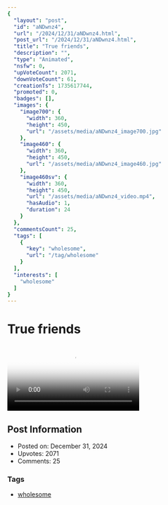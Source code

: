 ```yaml
---
{
  "layout": "post",
  "id": "aNDwnz4",
  "url": "/2024/12/31/aNDwnz4.html",
  "post_url": "/2024/12/31/aNDwnz4.html",
  "title": "True friends",
  "description": "",
  "type": "Animated",
  "nsfw": 0,
  "upVoteCount": 2071,
  "downVoteCount": 61,
  "creationTs": 1735617744,
  "promoted": 0,
  "badges": [],
  "images": {
    "image700": {
      "width": 360,
      "height": 450,
      "url": "/assets/media/aNDwnz4_image700.jpg"
    },
    "image460": {
      "width": 360,
      "height": 450,
      "url": "/assets/media/aNDwnz4_image460.jpg"
    },
    "image460sv": {
      "width": 360,
      "height": 450,
      "url": "/assets/media/aNDwnz4_video.mp4",
      "hasAudio": 1,
      "duration": 24
    }
  },
  "commentsCount": 25,
  "tags": [
    {
      "key": "wholesome",
      "url": "/tag/wholesome"
    }
  ],
  "interests": [
    "wholesome"
  ]
}
---
```


# True friends

<video controls playsinline loop poster="/assets/media/aNDwnz4_image460.jpg">
  <source src="/assets/media/aNDwnz4_video.mp4" type="video/mp4">
  Your browser does not support the video tag.
</video>

## Post Information

- Posted on: December 31, 2024
- Upvotes: 2071
- Comments: 25

### Tags

- [wholesome](/tag/wholesome)
